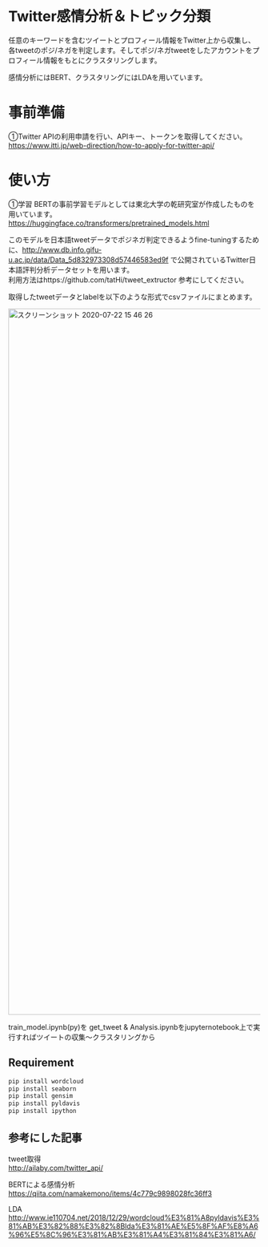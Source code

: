# Twitter感情分析＆トピック分類

任意のキーワードを含むツイートとプロフィール情報をTwitter上から収集し、各tweetのポジ/ネガを判定します。そしてポジ/ネガtweetをしたアカウントをプロフィール情報をもとにクラスタリングします。

感情分析にはBERT、クラスタリングにはLDAを用いています。


# 事前準備
①Twitter APIの利用申請を行い、APIキー、トークンを取得してください。 <br> https://www.itti.jp/web-direction/how-to-apply-for-twitter-api/

# 使い方
①学習
BERTの事前学習モデルとしては東北大学の乾研究室が作成したものを用いています。<br> https://huggingface.co/transformers/pretrained_models.html <br>

このモデルを日本語tweetデータでポジネガ判定できるようfine-tuningするために、http://www.db.info.gifu-u.ac.jp/data/Data_5d832973308d57446583ed9f で公開されているTwitter日本語評判分析データセットを用います。<br>
利用方法はhttps://github.com/tatHi/tweet_extructor 参考にしてください。<br>

取得したtweetデータとlabelを以下のような形式でcsvファイルにまとめます。<br>

<img width="1409" alt="スクリーンショット 2020-07-22 15 46 26" src="https://user-images.githubusercontent.com/62980317/90303648-931baf00-deea-11ea-8940-305007779915.png">


train_model.ipynb(py)を
get_tweet & Analysis.ipynbをjupyternotebook上で実行すればツイートの収集〜クラスタリングから



## Requirement

```python
pip install wordcloud
pip install seaborn
pip install gensim
pip install pyldavis
pip install ipython
```
## 参考にした記事
tweet取得<br>
http://ailaby.com/twitter_api/

BERTによる感情分析<br>
https://qiita.com/namakemono/items/4c779c9898028fc36ff3

LDA<br>
http://www.ie110704.net/2018/12/29/wordcloud%E3%81%A8pyldavis%E3%81%AB%E3%82%88%E3%82%8Blda%E3%81%AE%E5%8F%AF%E8%A6%96%E5%8C%96%E3%81%AB%E3%81%A4%E3%81%84%E3%81%A6/
